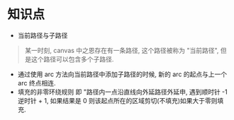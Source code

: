 # 知识点

- 当前路径与子路径
> 某一时刻, canvas 中之恩存在有一条路径, 这个路径被称为 "当前路径", 但是这个路径可以包含多个子路径.
- 通过使用 arc 方法向当前路径中添加子路径的时候, 新的 arc 的起点与上一个 arc 终点相连.
- 填充的非零环绕规则 即 "路径内一点沿直线向外延路径外延申, 遇到顺时针 -1 逆时针 + 1, 如果结果是 0 则该起点所在的区域剪切(不填充)如果大于零则填充.